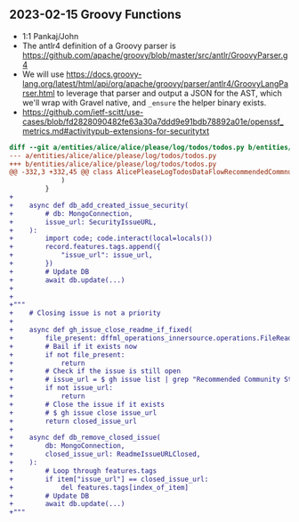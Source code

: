 ## 2023-02-15 Groovy Functions

- 1:1 Pankaj/John
- The antlr4 definition of a Groovy parser is https://github.com/apache/groovy/blob/master/src/antlr/GroovyParser.g4
- We will use https://docs.groovy-lang.org/latest/html/api/org/apache/groovy/parser/antlr4/GroovyLangParser.html to leverage that parser and output a JSON for the AST, which we'll wrap with Gravel native, and `_ensure` the helper binary exists.
- https://github.com/ietf-scitt/use-cases/blob/fd2828090482fe63a30a7ddd9e91bdb78892a01e/openssf_metrics.md#activitypub-extensions-for-securitytxt

```diff
diff --git a/entities/alice/alice/please/log/todos/todos.py b/entities/alice/alice/please/log/todos/todos.py                                                                                                     index c7e77f110..1f35b203a 100644
--- a/entities/alice/alice/please/log/todos/todos.py
+++ b/entities/alice/alice/please/log/todos/todos.py
@@ -332,3 +332,45 @@ class AlicePleaseLogTodosDataFlowRecommendedCommnuityStandardsGitHubIssues:                                                                                                                                  logger=self.logger,
             )
         }
+
+    async def db_add_created_issue_security(
+        # db: MongoConnection,
+        issue_url: SecurityIssueURL,
+    ):
+        import code; code.interact(local=locals())
+        record.features.tags.append({
+            "issue_url": issue_url,
+        })
+        # Update DB
+        await db.update(...)
+
+
+"""
+    # Closing issue is not a priority
+
+    async def gh_issue_close_readme_if_fixed(
+        file_present: dffml_operations_innersource.operations.FileReadmePresent,                                                                                                                                +    ) -> ReadmeIssueURLClosed:
+        # Bail if it exists now
+        if not file_present:
+            return
+        # Check if the issue is still open
+        # issue_url = $ gh issue list | grep "Recommended Community Standard: README"                                                                                                                           +        # NOTE Should also check that we were the ones that opened this. Not a                                                                                                                                  +        # priority though.
+        if not issue_url:
+            return
+        # Close the issue if it exists
+        # $ gh issue close issue_url
+        return closed_issue_url
+
+    async def db_remove_closed_issue(
+        db: MongoConnection,
+        closed_issue_url: ReadmeIssueURLClosed,
+    ):
+        # Loop through features.tags
+        if item["issue_url"] == closed_issue_url:
+            del features.tags[index_of_item]
+        # Update DB
+        await db.update(...)
+"""
```